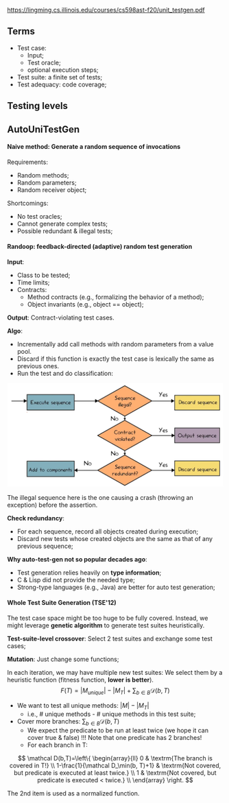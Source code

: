 https://lingming.cs.illinois.edu/courses/cs598ast-f20/unit_testgen.pdf

## Terms

* Test case:
  * Input;
  * Test oracle;
  * optional execution steps;
* Test suite: a finite set of tests;
* Test adequacy: code coverage;

## Testing levels

## AutoUniTestGen 

#### Naive method: Generate a random sequence of invocations

Requirements:

* Random methods;
* Random parameters;
* Random receiver object;

Shortcomings:

* No test oracles;
* Cannot generate complex tests;
* Possible redundant & illegal tests;

#### Randoop: feedback-directed (adaptive) random test generation

**Input**:

* Class to be tested;
* Time limits;
* Contracts:
  * Method contracts (e.g., formalizing the behavior of a method);
  * Object invariants (e.g., object == object);

**Output**: Contract-violating test cases.

**Algo**:

* Incrementally add call methods with random parameters from a value pool.
* Discard if this function is exactly the test case is lexically the same as previous ones.
* Run the test and do classification:

![image-20210406000439485](image-20210406000439485.png)

The illegal sequence here is the one causing a crash (throwing an exception) before the assertion.

**Check redundancy**:

* For each sequence, record all objects created during execution;
* Discard new tests whose created objects are the same as that of any previous sequence;

**Why auto-test-gen not so popular decades ago**: 

* Test generation relies heavily on **type information**;
* C & Lisp did not provide the needed type;
* Strong-type languages (e.g., Java) are better for auto test generation;

#### Whole Test Suite Generation (TSE'12)

The test case space might be too huge to be fully covered. Instead, we might leverage **genetic algorithm** to generate test suites heuristically.

**Test-suite-level crossover**: Select 2 test suites and exchange some test cases;

**Mutation**: Just change some functions;

In each iteration, we may have multiple new test suites: We select them by a heuristic function (fitness function, **lower is better**).
$$
F(T)=|M_{unique}|-|M_T|+\sum_{b\in B}\mathcal D(b, T)
$$


* We want to test all unique methods: $|M|-|M_T|$
  * i.e., # unique methods - # unique methods in this test suite;
* Cover more branches: $\sum_{b\in B}\mathcal D(b, T)$
  * We expect the predicate to be run at least twice (we hope it can cover true & false) !!! Note that one predicate has 2 branches!
  * For each branch in T: 

$$
\mathcal D(b,T)=\left\{
\begin{array}{ll}
0 & \textrm{The branch is covered in T!} \\
1-\frac{1}{\mathcal D_\min(b, T)+1} & \textrm{Not covered, but predicate is executed at least twice.} \\
1 & \textrm{Not covered, but predicate is executed < twice.} \\
\end{array} 
\right.
$$

The 2nd item is used as a normalized function.

